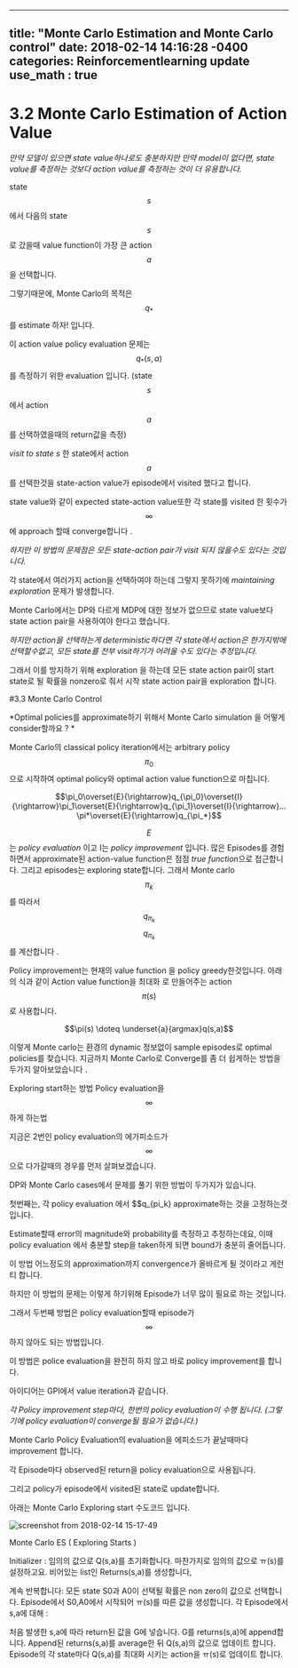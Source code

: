 
--- 
title: "Monte Carlo Estimation and Monte Carlo control"
date: 2018-02-14 14:16:28 -0400
categories: Reinforcementlearning update
use_math : true
---


# 3.2 Monte Carlo Estimation of Action Value



*만약 모델이 있으면 state value하나로도 충분하지만 만약 model이 없다면, state value를 측정하는 것보다 action value를 측정하는 것이 더 유용합니다.* 


state $$s$$ 에서 다음의 state $$s$$ 로 갔을때 value function이 가장 큰 action $$a$$을 선택합니다. 

그렇기때문에, Monte Carlo의 목적은 $$q_*$$ 를 estimate 하자! 입니다. 

이 action value policy evaluation 문제는 $$q_*(s,a)$$ 를 측정하기 위한 evaluation 입니다. (state $$s$$에서 action $$a$$를 선택하였을때의 return값을 측정) 

*visit to state s* 한 state에서 action $$a$$를 선택한것을 state-action value가 episode에서 visited 했다고 합니다. 


state value와 같이 expected state-action value또한 각 state를 visited 한 횟수가 $$\infty$$ 에 approach 할때 converge합니다 .

*하지만 이 방법의 문제점은 모든 state-action pair가 visit 되지 않을수도 있다는 것입니다.* 

각 state에서 여러가지 action을 선택하여야 하는데 그렇지 못하기에 *maintaining exploration* 문제가 발생합니다. 

Monte Carlo에서는 DP와 다르게 MDP에 대한 정보가 없으므로 state value보다 state action pair을 사용하여야 한다고 했습니다. 

*하지만 action을 선택하는게 deterministic하다면 각 state에서 action은 한가지밖에 선택할수없고, 모든 state를 전부 visit하기가 어려울 수도 있다는 추정입니다.*

그래서 이를 방지하기 위해 exploration 을 하는데  모든  state action pair이 start state로 될 확률을 nonzero로 줘서 시작 state action pair을 exploration 합니다. 







#3.3 Monte Carlo Control

*Optimal policies를 approximate하기 위해서 Monte Carlo simulation 을 어떻게 consider할까요 ? *

Monte Carlo의 classical policy iteration에서는 arbitrary policy $$\pi_0$$으로 시작하여 optimal policy와 optimal action value function으로 마칩니다. 

$$\pi_0\overset{E}{\rightarrow}q_{\pi_0}\overset{I}{\rightarrow}\pi_1\overset{E}{\rightarrow}q_{\pi_1}\overset{I}{\rightarrow}... \pi*\overset{E}{\rightarrow}q_{\pi_*}$$



$$E$$는 *policy evaluation* 이고  I는 *policy improvement* 입니다. 많은 Episodes를 경험하면서 approximate된 action-value function은 점점 *true function*으로 접근합니다. 그리고 episodes는 exploring state합니다. 그래서 Monte carlo $$\pi_k$$ 를 따라서$$q_{\pi_k}$$ $$q_{\pi_k}$$를 계산합니다 .




Policy improvement는 현재의 value function 을 policy greedy한것입니다.
아래의 식과 같이 Action value function을 최대화 로 만들어주는 action $$\pi(s)$$ 로 사용합니다. 

$$\pi(s) \doteq \underset{a}{argmax}q(s,a)$$

이렇게 Monte carlo는 환경의 dynamic 정보없이 sample episodes로 optimal policies를 찾습니다. 
지금까지 Monte Carlo로 Converge를 좀 더 쉽게하는 방법을 두가지 알아보았습니다 .

Exploring start하는 방법
Policy evaluation을 $$\infty$$하게 하는법



지금은 2번인 policy evaluation의 에가피소드가 $$\infty$$으로 다가갈때의 경우를 먼저 살펴보겠습니다.  



DP와 Monte Carlo cases에서 문제를 풀기 위한 방법이 두가지가 있습니다. 

첫번째는, 각 policy evaluation 에서 $$q_{pi_k} approximate하는 것을 고정하는것 입니다.

Estimate할때 error의 magnitude와 probability를 측정하고 추정하는데요,
이때 policy evaluation 에서 충분할 step을 taken하게 되면 bound가 충분히 줄어듭니다. 

이 방법 어느정도의 approximation까지 convergence가 올바르게 될 것이라고 게런티 합니다.

하지만 이 방법의 문제는 이렇게 하기위해 Episode가 너무 많이 필요로 하는 것입니다.

그래서 두번째 방법은 policy evaluation할때 episode가 $$\infty$$하지 않아도 되는 방법입니다.

이 방법은 police evaluation을 완전히 하지 않고 바로 policy improvement를 합니다. 

아이디어는 GPI에서 value iteration과 같습니다. 

*각 Policy improvement step마다, 한번의 policy evaluation이 수행 됩니다. 
(그렇기에 policy evaluation이 converge될 필요가 없습니다.)*

Monte Carlo Policy Evaluation의 evaluation을 에피소드가 끝날때마다 improvement 합니다.

각 Episode마다 observed된 return을 policy evaluation으로 사용됩니다. 

그리고 policy가 episode에서 visited된 state로 update합니다. 


아래는 Monte Carlo Exploring start 수도코드 입니다. 

![screenshot from 2018-02-14 15-17-49](https://user-images.githubusercontent.com/11300712/36190240-775d3394-119a-11e8-9cec-bd7cf7407d98.png)


Monte Carlo ES ( Exploring Starts )


Initializer : 
	임의의 값으로 Q(s,a)를 초기화합니다.
	마찬가지로 임의의 값으로 ㅠ(s)를 설정하고요. 
	비어있는 list인 Returns(s,a)를 생성합니다, 

계속 반복합니다: 
모든 state S0과 A0이 선택될 확률은 non zero의 값으로 선택합니다. 
Episode에서 S0,A0에서 시작되어 ㅠ(s)를 따른 값을 생성합니다. 
각 Episode에서 s,a에 대해 :
	

처음 발생한 s,a에 따라 return된 값을 G에 넣습니다. 
G를 returns(s,a)에 append합니다. 
Append된 returns(s,a)를  average한 뒤  Q(s,a)의 값으로 업데이트 합니다. 
Episode의 각 state마다 Q(s,a)를 최대화 시키는 action을 ㅠ(s)로 업데이트 합니다. 


